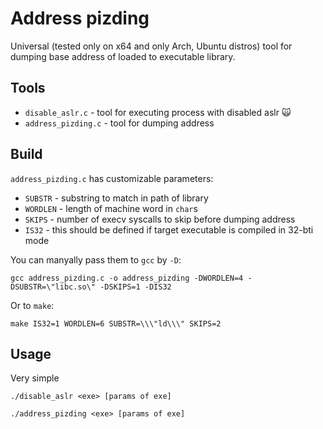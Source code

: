 # Address pizding
Universal (tested only on x64 and only Arch, Ubuntu distros) tool for dumping base address of loaded to executable library.

## Tools
* `disable_aslr.c` - tool for executing process with disabled aslr :scream_cat:
* `address_pizding.c` - tool for dumping address

## Build
`address_pizding.c` has customizable parameters:
* `SUBSTR` - substring to match in path of library
* `WORDLEN` - length of machine word in `char`s
* `SKIPS` - number of execv syscalls to skip before dumping address
* `IS32` - this should be defined if target executable is compiled in 32-bti mode

You can manyally pass them to `gcc` by `-D`:

```
gcc address_pizding.c -o address_pizding -DWORDLEN=4 -DSUBSTR=\"libc.so\" -DSKIPS=1 -DIS32
```

Or to `make`:

```
make IS32=1 WORDLEN=6 SUBSTR=\\\"ld\\\" SKIPS=2
```

## Usage
Very simple

```
./disable_aslr <exe> [params of exe]
```

```
./address_pizding <exe> [params of exe]
```

